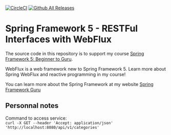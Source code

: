 [![CircleCI](https://circleci.com/gh/springframeworkguru/spring5-webflux-rest/tree/master.svg?style=svg)](https://circleci.com/gh/springframeworkguru/spring5-webflux-rest/tree/master)
[![Github All Releases](https://img.shields.io/github/downloads/springframeworkguru/spring5-webflux-res/total.svg)](https://github.com/springframeworkguru/spring5-webflux-rest/archive/master.zip)
# Spring Framework 5 - RESTFul Interfaces with WebFlux

The source code in this repository is to support my course [Spring Framework 5: Beginner to Guru](https://www.udemy.com/spring-framework-5-beginner-to-guru/?couponCode=GITWEBFLUXREST).

WebFlux is a web framework new to Spring Framework 5. Learn more about Spring WebFlux and reactive programming in my course!

You can learn more about the Spring Framework at my website [Spring Framework Guru](https://springframework.guru)

## Personnal notes 

Command to access service:  
`curl -X GET --header 'Accept: application/json' 'http://localhost:8080/api/v1/categories'`
